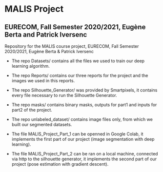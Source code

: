 # MALIS Project
## EURECOM, Fall Semester 2020/2021, Eugène Berta and Patrick Iversenc
Repository for the MALIS course project, EURECOM, Fall Semester 2020/2021, Eugène Berta &amp; Patrick Iversenc

* The repo Datasets/ contains all the files we used to train our deep learning algorithm.

* The repo Reports/ contains our three reports for the project and the images we used in this reports.

* The repo Silhouette_Generator/ was provided by Smartpixels, it contains every file necessary to run the Silhouette Generator.

* The repo masks/ contains binary masks, outputs for part1 and inputs for part2 of the project.

* The repo unlabeled_dataset/ contains image files only, from which we built our segmented datasets.

* The file MALIS_Project_Part_1 can be openned in Google Colab, it implements the first part of our project (image segmentation with deep learning).

* The file MALIS_Project_Part_2 can be ran on a local machine, connected via http to the silhouette generator, it implements the second part of our project (pose estimation with gradient descent).
